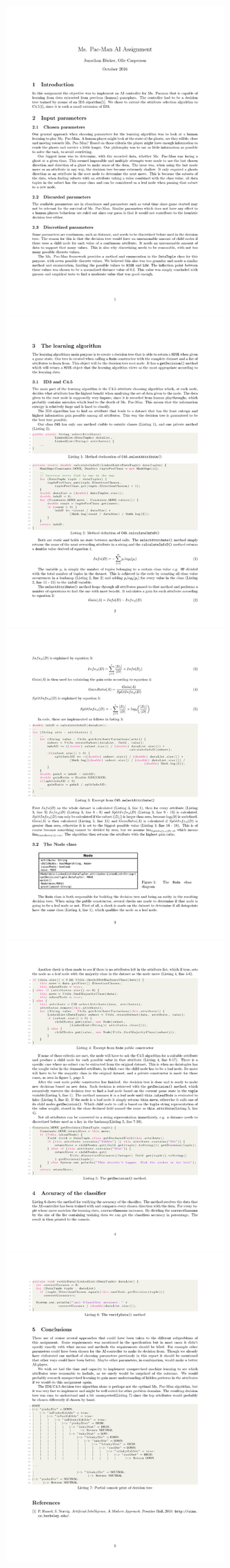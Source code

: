 ![](images/image-0.png)
![](images/image-1.png)
![](images/image-2.png)
![](images/image-3.png)
![](images/image-4.png)
